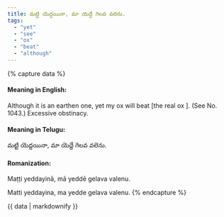 ```yaml
---
title: మట్టి యెద్దయినా, మా యెద్దే గెలవ వలెను.
tags:
  - "yet"
  - "see"
  - "ox"
  - "beat"
  - "although"
---
```


{% capture data %}
#### Meaning in English:
Although it is an earthen one, yet my ox will beat [the real ox ].
(See No. 1043.)
Excessive obstinacy.

#### Meaning in Telugu:
మట్టి యెద్దయినా, మా యెద్దే గెలవ వలెను.

#### Romanization:
Maṭṭi yeddayinā, mā yeddē gelava valenu.

Matti yeddayina, ma yedde gelava valenu.
{% endcapture %}

{{ data | markdownify }}

